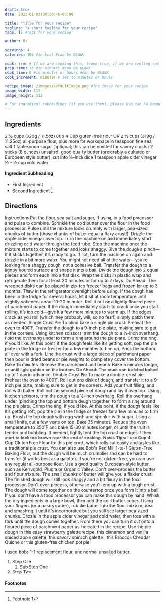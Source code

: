 ```yaml
---
draft: true
date: 2023-01-03T00:50:46-05:00

title: "Title for your recipe"
tagline: "A short tagline for your recipe"
tags: [] #tags for your recipe

author: Us

servings: 4
calories: 300 #in kcal #can be BLANK

cook: true # If we are cooking this, leave true, if we are cooling set to false
prep_time: 15 #in minutes #can be BLANK
cook_time: 8 #in minutes or hours #can be BLANK
cook_increment: minutes # set to minutes or hours

recipe_image: /images/defaultImage.png #The image for your recipe
image_width: 512
image_height: 512

# For ingredient subheadings (if you use them), please use the h4 header.  For print view I have those elements targeted
---
```



## Ingredients

2 ½ cups (326g / 11.5oz) Cup 4 Cup gluten-free flour OR 2 ½ cups (319g / 11.25oz) all-purpose flour, plus more for workspace
½ teaspoon fine sea salt
1 tablespoon sugar (optional; this can be omitted for savory crusts)
2 sticks (8 ounces) unsalted, good quality butter (preferably a cultured or European style butter), cut into ½-inch dice
1 teaspoon apple cider vinegar
⅓ - ½ cup cold water


#### Ingredient Subheading

- First Ingredient
- Second Ingredient [^1]

## Directions

Instructions
Put the flour, sea salt and sugar, if using, in a food processor and pulse to combine.
Sprinkle the cold butter over the flour in the food processor. Pulse until the mixture looks crumbly with larger, pea-sized chunks of butter (those chunks of butter equal a flaky crust!). Drizzle the apple cider vinegar over top.
Turn the machine on and immediately start drizzling cold water through the feed tube. Stop the machine once the mixture starts to come together and looks shaggy. Give the dough a pinch—if it sticks together, it’s ready to go. If not, turn the machine on again and drizzle in a bit more water. You might not need all of the water—you’re looking for a shaggy dough, not a cohesive ball.
Transfer the dough to a lightly floured surface and shape it into a ball. Divide the dough into 2 equal pieces and form each into a flat disk. Wrap the disks in plastic wrap and refrigerate them for at least 30 minutes or for up to 2 days. Do Ahead: The wrapped disks can be placed in zip-top freezer bags and frozen for up to 3 months. Thaw in the refrigerator overnight before using.
If the dough has been in the fridge for several hours, let it sit at room temperature until slightly softened, about 10-20 minutes. Roll it out on a lightly floured piece of parchment paper. If the dough immediately starts to crack once you start rolling, it’s too cold—give it a few more minutes to warm up. If the edges crack as you roll (which they probably will, so no fear!) simply patch them as needed.
Single Crust Pie
To blind bake a single pie crust: Preheat the oven to 400˚F. Transfer the dough to a 9-inch pie plate, making sure to get in the corners. Using kitchen scissors, trim the dough to a ½-inch overhang. Fold the overhang under to form a ring around the pie plate. Crimp the ring, if you’d like. At this point, if the dough feels like it’s getting soft, pop the pie plate in the fridge or freezer for a few minutes to firm up. Prick the bottom all over with a fork. Line the crust with a large piece of parchment paper then pour in dried beans or pie weights to completely cover the bottom. Bake 15 minutes. Remove the parchment and beans. Bake 5 minutes longer, or until light golden on the bottom. Do Ahead: The crust can be blind baked up to 1 day in advance.
Double Crust Pie
To make a double-crust pie: Preheat the oven to 400˚F. Roll out one disk of dough, and transfer it to a 9-inch pie plate, making sure to get in the corners. Add your fruit filling, and dot with butter. Roll out the second piece of dough and lay it over top. Using kitchen scissors, trim the dough to a ½-inch overhang. Roll the overhang under (pinching the top and bottom dough together) to form a ring around the pie plate. Crimp the ring, if you’d like. At this point, if the dough feels like it’s getting soft, pop the pie in the fridge or freezer for a few minutes to firm up. Brush the top dough with egg wash and sprinkle with sugar. Using a small knife, cut a few vents on top. Bake 35 minutes. Reduce the oven temperature to 350˚F and bake 15-30 minutes longer, or until the fruit is tender and bubbling. If needed, lightly tent the top crust or edges if they start to look too brown near the end of cooking.
Notes
Tips:
I use Cup 4 Cup Gluten Free Flour for this pie crust, which rolls out easily and tastes like a traditional pie crust. You can also use Bob's Red Mill 1-to-1 Gluten-Free Baking Flour, but the dough will be much crumblier and can be hard to transfer (it works best as a galette). If you're not gluten-free, you can use any regular all-purpose flour.
Use a good quality European-style butter, such as Kerrygold, Plugra or Organic Valley.
Don't over-process the butter and flour mixture. The small chunks of butter will give you a flakier crust!
The finished dough will still look shaggy and a bit floury in the food processor. Don't over-process, otherwise you'll end up with a tough crust. The dough will come together on the countertop once you form it into a ball. 
If you don't have a food processor you can make this dough by hand. Whisk the dry ingredients in a large bowl, then add the cold butter cubes. Using your fingers (or a pastry cutter), rub the butter into the flour mixture, toss and smashing it until it's incorporated but you still see larger pea sized chunks. Drizzle in the apple cider vinegar and cold water, then toss with a fork until the dough comes together. From there you can turn it out onto a floured piece of parchment paper as indicated in the recipe.
Use the pie dough in this easy strawberry galette recipe, this cinnamon and vanilla spiced apple galette, this savory spinach galette , this Broccoli Cheddar Quiche or this gluten-free chicken pot pie!

I used bobs 1-1 replacement flour, and normal unsalted butter.

1. Step One
   1. Sub Step One
2. Step Two

#### Footnotes

[^1]: Footnote 1

